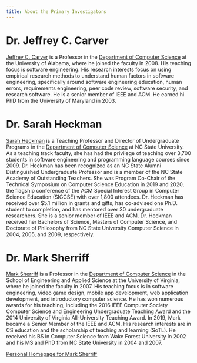 ```yaml
---
title: About the Primary Investigators
---
```


# Dr. Jeffrey C. Carver
[Jeffrey C. Carver](http://carver.cs.ua.edu) is a Professor in the [Department of Computer Science](https://cs.ua.edu) at the University of Alabama, where he joined the faculty in 2008. His teaching focus is software engineering. His research interests focus on using empirical research methods to understand human factors in software engineering, specifically around software engineering education, human errors, requirements engineering, peer code review, software security, and research software. He is a senior member of IEEE and ACM. He earned hi PhD from the University of Maryland in 2003.

# Dr. Sarah Heckman

[Sarah Heckman](https://people.engr.ncsu.edu/sesmith5/) is a Teaching Professor and Director of Undergraduate Programs in the [Department of Computer Science](https://www.csc.ncsu.edu) at NC State University.  As a teaching track faculty, she has had the privilege of teaching over 3,700 students in software engineering and programming language courses since 2009. Dr. Heckman has been recognized as an NC State Alumni Distinguished Undergraduate Professor and is a member of the NC State Academy of Outstanding Teachers.  She was Program Co-Chair of the Technical Symposium on Computer Science Education in 2019 and 2020, the flagship conference of the ACM Special Interest Group in Computer Science Education (SIGCSE) with over 1,800 attendees. Dr. Heckman has received over $5.1 million in grants and gifts, has co-advised one Ph.D. student to completion, and has mentored over 30 undergraduate researchers. She is a senior member of IEEE and ACM. Dr. Heckman received her Bachelors of Science, Masters of Computer Science, and Doctorate of Philosophy from NC State University Computer Science in 2004, 2005, and 2009, respectively.

# Dr. Mark Sherriff

[Mark Sherriff](https://engineering.virginia.edu/faculty/mark-sherriff) is a Professor in the [Department of Computer Science](https://engineering.virginia.edu/departments/computer-science) in the School of Engineering and Applied Science at the University of Virginia, where he joined the faculty in 2007. His teaching focus is in software engineering, video game design, mobile app development, web application development, and introductory computer science. He has won numerous awards for his teaching, including the 2016 IEEE Computer Society Computer Science and Engineering Undergraduate Teaching Award and the 2014 University of Virginia All-University Teaching Award. In 2019, Mark became a Senior Member of the IEEE and ACM. His research interests are in CS education and the scholarship of teaching and learning (SoTL). He received his BS in Computer Science from Wake Forest University in 2002 and his MS and PhD from NC State University in 2004 and 2007.

[Personal Homepage for Mark Sherriff](http://marksherriff.com)

